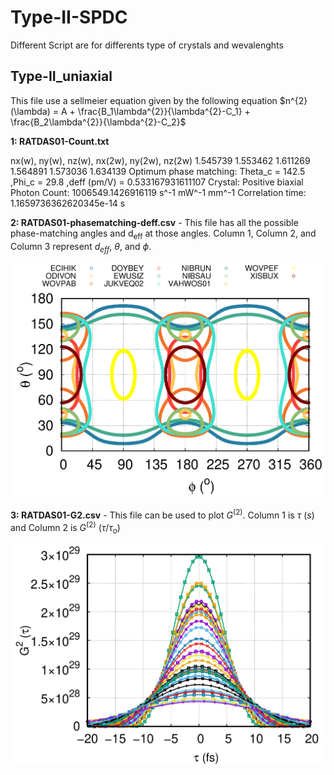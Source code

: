 # Type-II-SPDC
Different Script are for differents type of crystals and wevalenghts
## **Type-II_uniaxial** 
This file use a sellmeier equation given by the following equation
$n^{2}(\lambda) = A + \frac{B_1\lambda^{2}}{\lambda^{2}-C_1} + \frac{B_2\lambda^{2}}{\lambda^{2}-C_2}$


**1: RATDAS01-Count.txt**

nx(w), ny(w), nz(w), nx(2w), ny(2w), nz(2w)
1.545739 1.553462 1.611269 1.564891 1.573036 1.634139
Optimum phase matching: Theta_c = 142.5 ,Phi_c = 29.8 ,deff (pm/V) =  0.533167931611107
Crystal: Positive biaxial
Photon Count: 1006549.1426916119 s^-1 mW^-1 mm^-1
Correlation time: 1.1659736362620345e-14 s

**2: RATDAS01-phasematching-deff.csv** - This file has all the possible phase-matching angles and d<sub>eff</sub> at those angles. Column 1, Column 2, and Column 3 represent $d_{eff}$, $\theta$, and $\phi$. 

<img src="Sample_images/222-Phase-matching.png" width="600">

**3: RATDAS01-G2.csv** - This file can be used to plot $G^{(2)}$. Column 1 is $\tau$ $(s)$ and Column 2 is $G^{(2)}$ ($\tau / \tau_o$)

<img src="Sample_images/G2.png" width="600">
